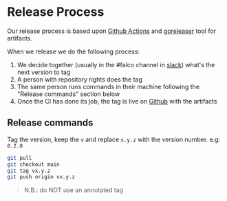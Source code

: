# Release Process

Our release process is based upon [Github Actions](https://github.com/falcosecurity/pigeon/actions) and [goreleaser](https://github.com/goreleaser/goreleaser) tool for artifacts.

When we release we do the following process:

1. We decide together (usually in the #falco channel in [slack](https://kubernetes.slack.com/messages/falco)) what's the next version to tag
2. A person with repository rights does the tag
3. The same person runs commands in their machine following the "Release commands" section below
4. Once the CI has done its job, the tag is live on [Github](https://github.com/falcosecurity/pigeon/releases) with the artifacts

## Release commands

Tag the version, keep the `v` and replace `x.y.z` with the version number. e.g: `0.2.0`

```bash
git pull
git checkout main
git tag vx.y.z
git push origin vx.y.z
```
> N.B.: do NOT use an annotated tag
